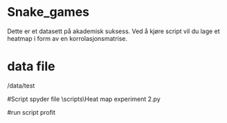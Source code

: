 # Snake_games

Dette er et datasett på akademisk suksess.
Ved å kjøre script vil du lage et heatmap i form av en
korrolasjonsmatrise.

# data file 
/data/test

#Script spyder file
\scripts\Heat map experiment 2.py

#run script
profit
